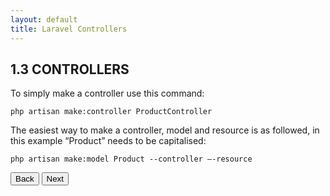 ```yaml
---
layout: default
title: Laravel Controllers
---
```


<h2>1.3 CONTROLLERS</h2>

<p>To simply make a controller use this command:</p>
<div class="codesnippet-wrapper">
  <div class="line-numbers">
</div>
<pre class="codesnippet"><code>php artisan make:controller ProductController</code></pre></div>

<p>The easiest way to make a controller, model and resource is as followed, in this example “Product” needs to be capitalised:</p>
<div class="codesnippet-wrapper">
  <div class="line-numbers">
</div>
<pre class="codesnippet"><code>php artisan make:model Product --controller –-resource</code></pre></div>

<a href="/views/laravel/models"><button>Back</button></a>
<a href="/views/laravel/seeders"><button>Next</button></a>
